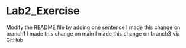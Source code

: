 # Lab2_Exercise
Modify the README file by adding one sentence
I made this change on branch1
I made this change on main
I made this change on branch3 via GitHub
